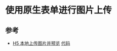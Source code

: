 # 使用原生表单进行图片上传

## 参考

- [H5 本地上传图片并预览](https://hansen-hjs.github.io/blog/#/detail/1) [代码](https://github.com/Hansen-hjs/my-note/blob/master/JavaScript/upload-img.html)
